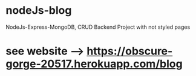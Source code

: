 # nodeJs-blog
NodeJs-Express-MongoDB, CRUD 
Backend Project with not styled pages
# see website --> https://obscure-gorge-20517.herokuapp.com/blog
